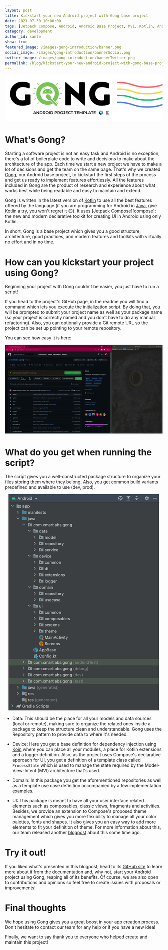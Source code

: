 ```yaml
---
layout: post
title: Kickstart your new Android project with Gong base project 
date: 2021-07-30 10:00:00
tags: [Jetpack Compose, Android, Android Base Project, MVI, Kotlin, Android Development, Declarative Toolkit, Base Project, Template]
category: development
author_id: sante
show: true
featured_image: /images/gong-introduction/banner.png
social_image: /images/gong-introduction/bannerSocial.png
twitter_image: /images/gong-introduction/bannerTwitter.png
permalink: /blog/kickstart-your-new-android-project-with-gong-base-project/
---
```


<p style="text-align:center;">
<img src="/images/gong-introduction/bannerInterno.png" alt="Project banner">
</p>

# What's Gong?

Starting a software project is not an easy task and Android is no exception, there's a lot of boilerplate code to write and decisions to make about the architecture of the app.
Each time we start a new project we have to make a lot of decisions and get the team on the same page.
That's why we created [Gong][gong], our Android base project, to kickstart the first steps of the process and get us ready to implement features effortlessly.
All the features included in Gong are the product of research and experience about what works best while being readable and easy to maintain and extend.


Gong is written in the latest version of [Kotlin][kotlin] to use all the best features offered by the language (if you are programming for Android in [Java][java], give Kotlin a try, you won't regret it :wink:).
It uses [Jetpack Compose][compose]: the new and modern declarative toolkit for creating UI in Android using only Kotlin.

In short, Gong is a base project which gives you a good structure, architecture, good practices, and modern features and toolkits with virtually no effort and in no time.

# How can you kickstart your project using Gong?
Beginning your project with Gong couldn't be easier, you just have to run a script! 

If you head to the project's GitHub page, in the readme you will find a command which lets you execute the initialization script.
By doing that, you will be prompted to submit your project name as well as your package name (so your project is correctly named and you don't have to do any manual refactoring).
Also, you can optionally provide a Git remote URL so the project can be set up pointing to your remote repository.

You can see how easy it is here:

<p style="text-align:center;">
<img src="/images/gong-introduction/howto.gif" alt="How to start using it">
</p>

# What do you get when running the script?
The script gives you a well-constructed package structure to organize your files storing them where they belong.
Also, you get common build variants predefined and available to use (dev, prod).

<p style="text-align:center;">
<img src="/images/gong-introduction/projectTree.png" alt="Generated project tree"/>
</p>

- Data: This should be the place for all your models and data sources (local or remote), making sure to organize the related ones inside a package to keep the structure clean and understandable.
Gong uses the Repository pattern to provide data to where it's needed.

- Device: Here you get a base definition for dependency injection using [Koin][koin] where you can place all your modules, a place for Kotlin extensions and a logger definition.
Also, as the project uses Compose's declarative approach for UI, you get a definition of a template class called `ProcessState` which is used to manage the state required by the Model-View-Intent (MVI) architecture that's used.

- Domain: In this package you get the aforementioned repositories as well as a template use case definition accompanied by a few implementation examples.

- UI: This package is meant to have all your user interface related elements such as composables, classic views, fragments and activities.
Besides, we provide an extension to Compose's proposed theme management which gives you more flexibility to manage all your color palettes, fonts and shapes.
It also gives you an easy way to add more elements to fit your definition of theme.
For more information about this, our team released another [blogpost][mirland] about this some time ago.

# Try it out!
If you liked what's presented in this blogpost, head to its [GitHub site][gong] to learn more about it from the documentation and, why not, start your Android project using Gong, reaping all of its benefits.
Of course, we are also open to contributions and opinions so feel free to create issues with proposals or improvements!

# Final thoughts
We hope using Gong gives you a great boost in your app creation process. Don't hesitate to contact our team for any help or if you have a new idea!

Finally, we want to say thank you to [everyone][contributors] who helped create and maintain this project!

[gong]: https://github.com/xmartlabs/gong
[mirland]: https://blog.xmartlabs.com/blog/extending-material-theme-in-jetpack-compose/
[kotlin]: https://kotlinlang.org/
[java]: https://java.com
[koin]: https://insert-koin.io/
[contributors]: https://github.com/xmartlabs/gong/graphs/contributors
